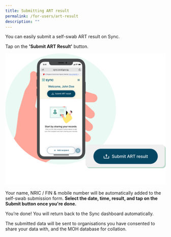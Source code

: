 ```yaml
---
title: Submitting ART result
permalink: /for-users/art-result
description: ""
---
```

You can easily submit a self-swab ART result on Sync. 

Tap on the **'Submit ART Result'** button. 

![](/images/guide/ART%20result1.png)


Your name, NRIC / FIN & mobile number will be automatically added to the self-swab submission form. **Select the date, time, result, and tap on the Submit button once you're done.**

You’re done! You will return back to the Sync dashboard automatically. 

The submitted data will be sent to organisations you have consented to share your data with, and the MOH database for collation.